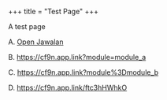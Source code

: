 +++
title = "Test Page"
+++

A test page

A. <a href="jawalan://open">Open Jawalan</a>

B. <a href="https://cf9n.app.link?module=module_a">https://cf9n.app.link?module=module_a</a>

C. <a href="https://cf9n.app.link?module%3Dmodule_b">https://cf9n.app.link?module%3Dmodule_b</a>

D. <a href="https://cf9n.app.link/ftc3hHWhkO">https://cf9n.app.link/ftc3hHWhkO</a>




